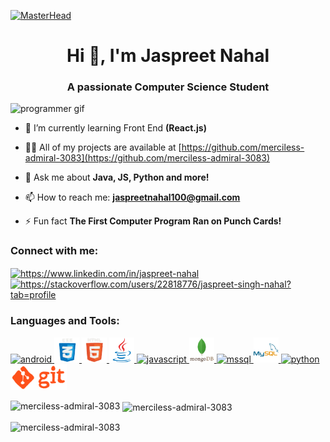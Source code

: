 [![MasterHead](https://user-images.githubusercontent.com/74038190/213910845-af37a709-8995-40d6-be59-724526e3c3d7.gif)](https://rishavchanda.io)
<h1 align="center">Hi 👋, I'm Jaspreet Nahal</h1>
<h3 align="center">A passionate Computer Science Student</h3>
<img align="centre" src='https://media1.giphy.com/media/qgQUggAC3Pfv687qPC/giphy.gif' alt='programmer gif' height='350px'>

- 🌱 I’m currently learning Front End **(React.js)**

- 👨‍💻 All of my projects are available at [https://github.com/merciless-admiral-3083](https://github.com/merciless-admiral-3083)

- 💬 Ask me about **Java, JS, Python and more!**

- 📫 How to reach me: **jaspreetnahal100@gmail.com**

- ⚡ Fun fact **The First Computer Program Ran on Punch Cards!**

<h3 align="left">Connect with me:</h3>
<p align="left">
<a href="https://linkedin.com/in/https://www.linkedin.com/in/jaspreet-nahal" target="blank"><img align="center" src="https://user-images.githubusercontent.com/74038190/235294012-0a55e343-37ad-4b0f-924f-c8431d9d2483.gif" alt="https://www.linkedin.com/in/jaspreet-nahal" height="30" width="40" /></a>
<a href="https://stackoverflow.com/users/https://stackoverflow.com/users/22818776/jaspreet-singh-nahal?tab=profile" target="blank"><img align="center" src="https://raw.githubusercontent.com/rahuldkjain/github-profile-readme-generator/master/src/images/icons/Social/stack-overflow.svg" alt="https://stackoverflow.com/users/22818776/jaspreet-singh-nahal?tab=profile" height="30" width="40" /></a>
</p>

<h3 align="left">Languages and Tools:</h3>
<p align="left"> <a href="https://developer.android.com" target="_blank" rel="noreferrer"> <img src="https://user-images.githubusercontent.com/74038190/212281763-e6ecd7ef-c4aa-45b6-a97c-f33f6bb592bd.gif" alt="android" width="40" height="40"/> </a> <a href="https://www.w3schools.com/css/" target="_blank" rel="noreferrer"> <img src="https://raw.githubusercontent.com/Script-Kiddie-JKB/Script-Kiddie-JKB/main/Assets/css.gif" alt="css3" width="40" height="40"/> </a> <a href="https://www.w3.org/html/" target="_blank" rel="noreferrer"> <img src="https://raw.githubusercontent.com/Script-Kiddie-JKB/Script-Kiddie-JKB/main/Assets/html.gif" alt="html5" width="40" height="40"/> </a> <a href="https://www.java.com" target="_blank" rel="noreferrer"> <img src="https://raw.githubusercontent.com/devicons/devicon/master/icons/java/java-original.svg" alt="java" width="40" height="40"/> </a> <a href="https://developer.mozilla.org/en-US/docs/Web/JavaScript" target="_blank" rel="noreferrer"> <img src="https://user-images.githubusercontent.com/74038190/212257454-16e3712e-945a-4ca2-b238-408ad0bf87e6.gif" alt="javascript" width="40" height="40"/> </a> <a href="https://www.mongodb.com/" target="_blank" rel="noreferrer"> <img src="https://raw.githubusercontent.com/devicons/devicon/master/icons/mongodb/mongodb-original-wordmark.svg" alt="mongodb" width="40" height="40"/> </a> <a href="https://www.microsoft.com/en-us/sql-server" target="_blank" rel="noreferrer"> <img src="https://www.svgrepo.com/show/303229/microsoft-sql-server-logo.svg" alt="mssql" width="40" height="40"/> </a> <a href="https://www.mysql.com/" target="_blank" rel="noreferrer"> <img src="https://raw.githubusercontent.com/devicons/devicon/master/icons/mysql/mysql-original-wordmark.svg" alt="mysql" width="40" height="40"/> </a> <a href="https://www.python.org" target="_blank" rel="noreferrer"> <img src="https://user-images.githubusercontent.com/74038190/212257472-08e52665-c503-4bd9-aa20-f5a4dae769b5.gif" alt="python" width="40" height="40"/> <a href="https://git-scm.com/" target="_blank" rel="noreferrer"> <img src="https://raw.githubusercontent.com/Script-Kiddie-JKB/Script-Kiddie-JKB/main/Assets/git.gif" alt="git" width="90" heignt="100"/> </a>


</a> </p>

<p><img align="left" src="https://github-readme-stats.vercel.app/api/top-langs?username=merciless-admiral-3083&show_icons=true&locale=en&layout=compact" alt="merciless-admiral-3083" /></p>

<p>&nbsp;<img align="center" src="https://github-readme-stats.vercel.app/api?username=merciless-admiral-3083&show_icons=true&locale=en" alt="merciless-admiral-3083" /></p>

<p><img align="center" src="https://github-readme-streak-stats.herokuapp.com/?user=merciless-admiral-3083&" alt="merciless-admiral-3083" /></p>
